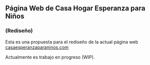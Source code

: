 ## Página Web de Casa Hogar Esperanza para Niños 
### (Rediseño)

Esta es una propuesta para el rediseño de la actual página web [casaesperanzaparaninos.com](http://casaesperanzaparaninos.com/)

Actualmente es trabajo en progreso (WIP).